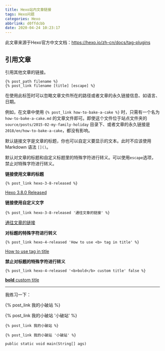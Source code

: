 ```yaml
---
title: Hexo站内文章链接
tags: Hexo问题
categories: Hexo
abbrlink: d0ffdcbb
date: 2020-04-24 10:23:17
---
```


此文章来源于Hexo官方中文文档：https://hexo.io/zh-cn/docs/tag-plugins

## 引用文章

引用其他文章的链接。

```
{% post_path filename %}
{% post_link filename [title] [escape] %}
```

在使用此标签时可以忽略文章文件所在的路径或者文章的永久链接信息、如语言、日期。

例如，在文章中使用 ```{% post_link how-to-bake-a-cake %}``` 时，只需有一个名为 ```how-to-bake-a-cake.md``` 的文章文件即可。即使这个文件位于站点文件夹的 ```source/posts/2015-02-my-family-holiday``` 目录下、或者文章的永久链接是 ```2018/en/how-to-bake-a-cake```，都没有影响。

<!--more-->

默认链接文字是文章的标题，你也可以自定义要显示的文本。此时不应该使用 Markdown 语法 `[]()`。

默认对文章的标题和自定义标题里的特殊字符进行转义。可以使用`escape`选项，禁止对特殊字符进行转义。

**链接使用文章的标题** 

```
{% post_link hexo-3-8-released %}
```

[Hexo 3.8.0 Released](https://hexo.io/news/2018/10/19/hexo-3-8-released/) 

**链接使用自定义文字**

```
{% post_link hexo-3-8-released '通往文章的链接' %}
```

[通往文章的链接](https://hexo.io/news/2018/10/19/hexo-3-8-released/) 

**对标题的特殊字符进行转义** 

```
{% post_link hexo-4-released 'How to use <b> tag in title' %}
```

[How to use  tag in title](https://hexo.io/news/2019/10/14/hexo-4-released/)

**禁止对标题的特殊字符进行转义** 

```
{% post_link hexo-4-released '<b>bold</b> custom title' false %}
```

[**bold** custom title](https://hexo.io/news/2019/10/14/hexo-4-released/)

---

我练习一下：

{% post_link 我的小破站 %}

{% post_link 我的小破站 '小破站' %}

```
{% post_link 我的小破站 %}

{% post_link 我的小破站 '小破站' %}
```

```
public static void main(String[] ags)
```
